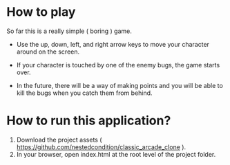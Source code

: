 # How to play

So far this is a really simple ( boring ) game.
* Use the up, down, left, and right arrow keys to move your character around on the screen.

* If your character is touched by one of the enemy bugs, the game starts over.

* In the future, there will be a way of making points and you will be able to kill the bugs when you catch them from behind.

# How to run this application?

1. Download the project assets ( https://github.com/nestedcondition/classic_arcade_clone ).
2. In your browser, open index.html at the root level of the project folder.

